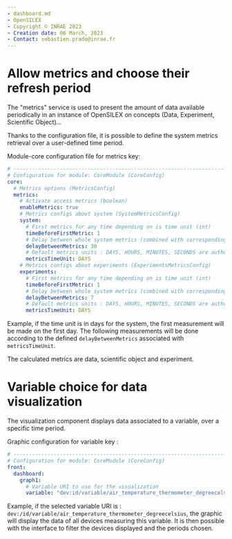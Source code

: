 ```yaml
---
- dashboard.md
- OpenSILEX
- Copyright © INRAE 2023
- Creation date: 06 March, 2023
- Contact: sebastien.prado@inrae.fr
---
```


# Allow metrics and choose their refresh period

The "metrics" service is used to present the amount of data available periodically in an instance of OpenSILEX on concepts (Data, Experiment, Scientific Object)...

Thanks to the configuration file, it is possible to define the system metrics retrieval over a user-defined time period.

Module-core configuration file for metrics key:

```yaml
# ------------------------------------------------------------------------------
# Configuration for module: CoreModule (CoreConfig)
core:
  # Metrics options (MetricsConfig)
  metrics:
    # Activate access metrics (boolean)
    enableMetrics: true
    # Metrics configs about system (SystemMetricsConfig)
    system:
      # First metrics for any time depending on is time unit (int)
      timeBeforeFirstMetric: 1
      # Delay between whole system metrics (combined with corresponding TimeUnit) (int)
      delayBetweenMetrics: 30
      # Default metrics units : DAYS, HOURS, MINUTES, SECONDS are authorized (String)
      metricsTimeUnit: DAYS
    # Metrics configs about experiments (ExperimentsMetricsConfig)
    experiments:
      # First metrics for any time depending on is time unit (int)
      timeBeforeFirstMetric: 1
      # Delay between whole system metrics (combined with corresponding TimeUnit) (int)
      delayBetweenMetrics: 7
      # Default metrics units : DAYS, HOURS, MINUTES, SECONDS are authorized (String)
      metricsTimeUnit: DAYS
```

Example, if the time unit is in days for the system, the first measurement will be made on the first day.
The following measurements will be done according to the defined `delayBetweenMetrics` associated with `metricsTimeUnit`.

The calculated metrics are data, scientific object and experiment.

# Variable choice for data visualization

The visualization component displays data associated to a variable, over a specific time period.

Graphic configuration for variable key :

```yaml
# ------------------------------------------------------------------------------
# Configuration for module: CoreModule (CoreConfig)
front:
  dashboard:
    graph1:
      # Variable URI to use for the visualization
      variable: "dev:id/variable/air_temperature_thermometer_degreecelsius"
```

Example, if the selected variable URI is : `dev:/id/variable/air_temperature_thermometer_degreecelsius`, the graphic will display the data of all devices measuring this variable.
It is then possible with the interface to filter the devices displayed and the periods chosen.
